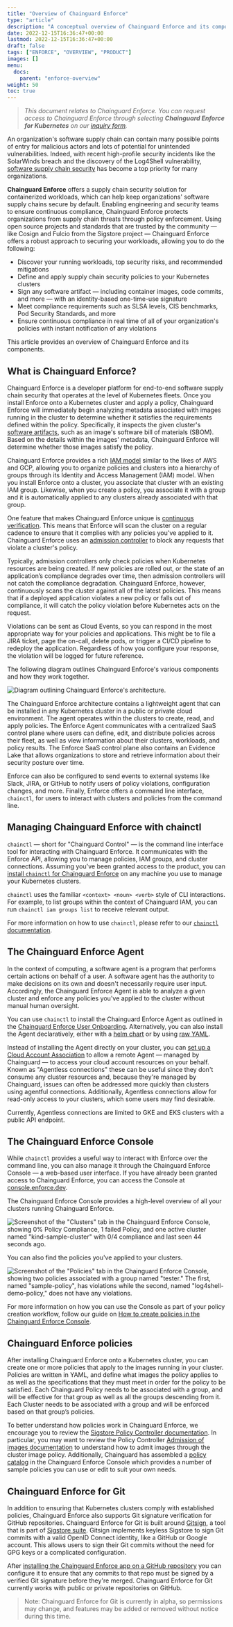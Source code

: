 ```yaml
---
title: "Overview of Chainguard Enforce"
type: "article"
description: "A conceptual overview of Chainguard Enforce and its components"
date: 2022-12-15T16:36:47+00:00
lastmod: 2022-12-15T16:36:47+00:00
draft: false
tags: ["ENFORCE", "OVERVIEW", "PRODUCT"]
images: []
menu:
  docs:
    parent: "enforce-overview"
weight: 50
toc: true
---
```


> _This document relates to Chainguard Enforce. You can request access to Chainguard Enforce through selecting **Chainguard Enforce for Kubernetes** on our [inquiry form](https://www.chainguard.dev/get-demo?utm_source=docs)._

An organization's software supply chain can contain many possible points of entry for malicious actors and lots of potential for unintended vulnerabilities. Indeed, with recent high-profile security incidents like the SolarWinds breach and the discovery of the Log4Shell vulnerability, [software supply chain security](/software-security/what-is-software-supply-chain-security/) has become a top priority for many organizations.

**Chainguard Enforce** offers a supply chain security solution for containerized workloads, which can help keep organizations' software supply chains secure by default. Enabling engineering and security teams to ensure continuous compliance, Chainguard Enforce protects organizations from supply chain threats through policy enforcement. Using open source projects and standards that are trusted by the community — like Cosign and Fulcio from the Sigstore project — Chainguard Enforce offers a robust approach to securing your workloads, allowing you to do the following:

* Discover your running workloads, top security risks, and recommended mitigations
* Define and apply supply chain security policies to your Kubernetes clusters
* Sign any software artifact — including container images, code commits, and more — with an identity-based one-time-use signature
* Meet compliance requirements such as SLSA levels, CIS benchmarks, Pod Security Standards, and more
* Ensure continuous compliance in real time of all of your organization's policies with instant notification of any violations

This article provides an overview of Chainguard Enforce and its components.


## What is Chainguard Enforce?

Chainguard Enforce is a developer platform for end-to-end software supply chain security that operates at the level of Kubernetes fleets. Once you install Enforce onto a Kubernetes cluster and apply a policy, Chainguard Enforce will immediately begin analyzing metadata associated with images running in the cluster to determine whether it satisfies the requirements defined within the policy. Specifically, it inspects the given cluster's [software artifacts](https://console.enforce.dev/policies/catalog), such as an image's software bill of materials (SBOM). Based on the details within the images' metadata, Chainguard Enforce will determine whether those images satisfy the policy.

Chainguard Enforce provides a rich [IAM model](../overview-of-enforce-iam-model/) similar to the likes of AWS and GCP, allowing you to organize policies and clusters into a hierarchy of groups through its Identity and Access Management (IAM) model. When you install Enforce onto a cluster, you associate that cluster with an existing IAM group. Likewise, when you create a policy, you associate it with a group and it is automatically applied to any clusters already associated with that group. 

One feature that makes Chainguard Enforce unique is [continuous verification](../understanding-continuous-verification/). This means that Enforce will scan the cluster on a regular cadence to ensure that it complies with any policies you've applied to it. Chainguard Enforce uses an [admission controller](https://kubernetes.io/docs/reference/access-authn-authz/admission-controllers/) to block any requests that violate a cluster's policy. 

Typically, admission controllers only check policies when Kubernetes resources are being created. If new policies are rolled out, or the state of an application’s compliance degrades over time, then admission controllers will not catch the compliance degradation. Chainguard Enforce, however, continuously scans the cluster against all of the latest policies. This means that if a deployed application violates a new policy or falls out of compliance, it will catch the policy violation before Kubernetes acts on the request. 

Violations can be sent as Cloud Events, so you can respond in the most appropriate way for your policies and applications. This might be to file a JIRA ticket, page the on-call, delete pods, or trigger a CI/CD pipeline to redeploy the application. Regardless of how you configure your response, the violation will be logged for future reference.

The following diagram outlines Chainguard Enforce's various components and how they work together. 

![Diagram outlining Chainguard Enforce's architecture.](enforce-diagram-bghr.png)

The Chainguard Enforce architecture contains a lightweight agent that can be installed in any Kubernetes cluster in a public or private cloud environment. The agent operates within the clusters to create, read, and apply policies. The Enforce Agent communicates with a centralized SaaS control plane where users can define, edit, and distribute policies across their fleet, as well as view information about their clusters, workloads, and policy results. The Enforce SaaS control plane also contains an Evidence Lake that allows organizations to store and retrieve information about their security posture over time. 

Enforce can also be configured to send events to external systems like Slack, JIRA, or GitHub to notify users of policy violations, configuration changes, and more.  Finally, Enforce offers a command line interface, `chainctl`, for users to interact with clusters and policies from the command line.


## Managing Chainguard Enforce with chainctl

`chainctl` — short for "Chainguard Control" — is the command line interface tool for interacting with Chainguard Enforce. It communicates with the Enforce API, allowing you to manage policies, IAM groups, and cluster connections. Assuming you've been granted access to the product, you can [install `chainctl` for Chainguard Enforce](/chainguard/chainguard-enforce/how-to-install-chainctl/) on any machine you use to manage your Kubernetes clusters.

`chainctl` uses the familiar `<context> <noun> <verb>` style of CLI interactions. For example, to list groups within the context of Chainguard IAM, you can run `chainctl iam groups list` to receive relevant output.

For more information on how to use `chainctl`, please refer to our [`chainctl` documentation](/chainguard/chainguard-enforce/chainctl-docs/chainctl/).


## The Chainguard Enforce Agent

In the context of computing, a software agent is a program that performs certain actions on behalf of a user. A software agent has the authority to make decisions on its own and doesn't necessarily require user input. Accordingly, the Chainguard Enforce Agent is able to analyze a given cluster and enforce any policies you've applied to the cluster without manual human oversight. 

You can use `chainctl` to install the Chainguard Enforce Agent as outlined in the [Chainguard Enforce User Onboarding](../chainguard-enforce-user-onboarding/). Alternatively, you can also install the Agent declaratively, either with a [helm chart](../alternative-installation-methods/#helm-chart) or by using [raw YAML](../alternative-installation-methods/#raw-yaml).

Instead of installing the Agent directly on your cluster, you can [set up a Cloud Account Association](../cloud-account-associations) to allow a remote Agent — managed by Chainguard — to access your cloud account resources on your behalf. Known as "Agentless connections" these can be useful since they don't consume any cluster resources and, because they're managed by Chainguard, issues can often be addressed more quickly than clusters using agentful connections. Additionally, Agentless connections allow for read-only access to your clusters, which some users may find desirable.

Currently, Agentless connections are limited to GKE and EKS clusters with a public API endpoint.


## The Chainguard Enforce Console

While `chainctl` provides a useful way to interact with Enforce over the command line, you can also manage it through the Chainguard Enforce Console — a web-based user interface. If you have already been granted access to Chainguard Enforce, you can access the Console at [console.enforce.dev](https://console.enforce.dev). 

The Chainguard Enforce Console provides a high-level overview of all your clusters running Chainguard Enforce. 

![Screenshot of the "Clusters" tab in the Chainguard Enforce Console, showing 0% Policy Compliance, 1 failed Policy, and one active  cluster named "kind-sample-cluster" with 0/4 compliance and last seen 44 seconds ago.](clusters-tab.png)

You can also find the policies you've applied to your clusters.

![Screenshot of the "Policies" tab in the Chainguard Enforce Console, showing two policies associated with a group named "tester." The first, named "sample-policy", has violations while the second, named "log4shell-demo-policy," does not have any violations.](policies-tab.png)

For more information on how you can use the Console as part of your policy creation workflow, follow our guide on [How to create policies in the Chainguard Enforce Console](../chainguard-policies-ui/).


## Chainguard Enforce policies

After installing Chainguard Enforce onto a Kubernetes cluster, you can create one or more policies that apply to the images running in your cluster. Policies are written in YAML, and define what images the policy applies to as well as the specifications that they must meet in order for the policy to be satisfied. Each Chainguard Policy needs to be associated with a group, and will be effective for that group as well as all the groups descending from it. Each Cluster needs to be associated with a group and will be enforced based on that group’s policies.

To better understand how policies work in Chainguard Enforce, we encourage you to review the [Sigstore Policy Controller documentation](https://docs.sigstore.dev/policy-controller/overview). In particular, you may want to review the Policy Controller [Admission of images documentation](https://docs.sigstore.dev/policy-controller/overview/#admission-of-images) to understand how to admit images through the cluster image policy. Additionally, Chainguard has assembled a [policy catalog](https://console.enforce.dev/policies/catalog) in the Chainguard Enforce Console which provides a number of sample policies you can use or edit to suit your own needs.


## Chainguard Enforce for Git

In addition to ensuring that Kubernetes clusters comply with established policies, Chainguard Enforce also supports Git signature verification for GitHub repositories. Chainguard Enforce for Git is built around [Gitsign](https://docs.sigstore.dev/gitsign/overview/), a tool that is part of [Sigstore suite](https://www.sigstore.dev/). Gitsign implements keyless Sigstore to sign Git commits with a valid OpenID Connect identity, like a GitHub or Google account. This allows users to sign their Git commits without the need for GPG keys or a complicated configuration.

After [installing the Chainguard Enforce app on a GitHub repository](/chainguard/chainguard-enforce/chainguard-enforce-github/install-enforce-github/) you can configure it to ensure that any commits to that repo must be signed by a verified Git signature before they're merged. Chainguard Enforce for Git currently works with public or private repositories on GitHub. 

> Note: Chainguard Enforce for Git is currently in alpha, so permissions may change, and features may be added or removed without notice during this time.
